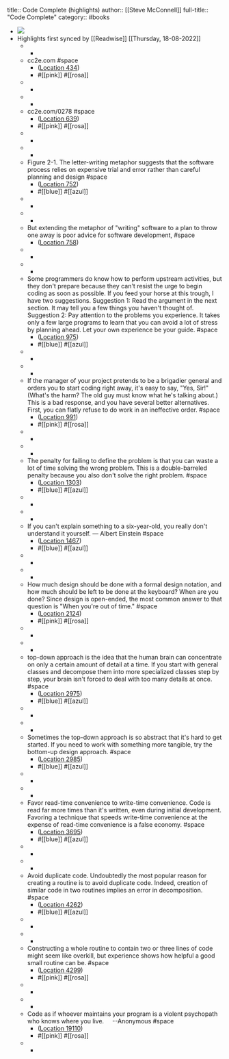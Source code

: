 title:: Code Complete (highlights)
author:: [[Steve McConnell]]
full-title:: "Code Complete"
category:: #books

- ![](https://images-na.ssl-images-amazon.com/images/I/51MEZDyKvZL._SL200_.jpg)
- Highlights first synced by [[Readwise]] [[Thursday, 18-08-2022]]
	- -
	- cc2e.com #space
		- ([Location 434](https://readwise.io/to_kindle?action=open&asin=B00JDMPOSY&location=434))
		- #[[pink]] #[[rosa]]
	- -
	- -
	- cc2e.com/0278 #space
		- ([Location 639](https://readwise.io/to_kindle?action=open&asin=B00JDMPOSY&location=639))
		- #[[pink]] #[[rosa]]
	- -
	- -
	- Figure 2-1. The letter-writing metaphor suggests that the software process relies on expensive trial and error rather than careful planning and design #space
		- ([Location 752](https://readwise.io/to_kindle?action=open&asin=B00JDMPOSY&location=752))
		- #[[blue]] #[[azul]]
	- -
	- -
	- But extending the metaphor of "writing" software to a plan to throw one away is poor advice for software development, #space
		- ([Location 758](https://readwise.io/to_kindle?action=open&asin=B00JDMPOSY&location=758))
	- -
	- -
	- Some programmers do know how to perform upstream activities, but they don't prepare because they can't resist the urge to begin coding as soon as possible. If you feed your horse at this trough, I have two suggestions. Suggestion 1: Read the argument in the next section. It may tell you a few things you haven't thought of. Suggestion 2: Pay attention to the problems you experience. It takes only a few large programs to learn that you can avoid a lot of stress by planning ahead. Let your own experience be your guide. #space
		- ([Location 975](https://readwise.io/to_kindle?action=open&asin=B00JDMPOSY&location=975))
		- #[[blue]] #[[azul]]
	- -
	- -
	- If the manager of your project pretends to be a brigadier general and orders you to start coding right away, it's easy to say, "Yes, Sir!" (What's the harm? The old guy must know what he's talking about.) This is a bad response, and you have several better alternatives. First, you can flatly refuse to do work in an ineffective order. #space
		- ([Location 991](https://readwise.io/to_kindle?action=open&asin=B00JDMPOSY&location=991))
		- #[[pink]] #[[rosa]]
	- -
	- -
	- The penalty for failing to define the problem is that you can waste a lot of time solving the wrong problem. This is a double-barreled penalty because you also don't solve the right problem. #space
		- ([Location 1303](https://readwise.io/to_kindle?action=open&asin=B00JDMPOSY&location=1303))
		- #[[blue]] #[[azul]]
	- -
	- -
	- If you can't explain something to a six-year-old, you really don't understand it yourself. — Albert Einstein #space
		- ([Location 1467](https://readwise.io/to_kindle?action=open&asin=B00JDMPOSY&location=1467))
		- #[[blue]] #[[azul]]
	- -
	- -
	- How much design should be done with a formal design notation, and how much should be left to be done at the keyboard? When are you done? Since design is open-ended, the most common answer to that question is "When you're out of time." #space
		- ([Location 2124](https://readwise.io/to_kindle?action=open&asin=B00JDMPOSY&location=2124))
		- #[[pink]] #[[rosa]]
	- -
	- -
	- top-down approach is the idea that the human brain can concentrate on only a certain amount of detail at a time. If you start with general classes and decompose them into more specialized classes step by step, your brain isn't forced to deal with too many details at once. #space
		- ([Location 2975](https://readwise.io/to_kindle?action=open&asin=B00JDMPOSY&location=2975))
		- #[[blue]] #[[azul]]
	- -
	- -
	- Sometimes the top-down approach is so abstract that it's hard to get started. If you need to work with something more tangible, try the bottom-up design approach. #space
		- ([Location 2985](https://readwise.io/to_kindle?action=open&asin=B00JDMPOSY&location=2985))
		- #[[blue]] #[[azul]]
	- -
	- -
	- Favor read-time convenience to write-time convenience. Code is read far more times than it's written, even during initial development. Favoring a technique that speeds write-time convenience at the expense of read-time convenience is a false economy. #space
		- ([Location 3695](https://readwise.io/to_kindle?action=open&asin=B00JDMPOSY&location=3695))
		- #[[blue]] #[[azul]]
	- -
	- -
	- Avoid duplicate code. Undoubtedly the most popular reason for creating a routine is to avoid duplicate code. Indeed, creation of similar code in two routines implies an error in decomposition. #space
		- ([Location 4262](https://readwise.io/to_kindle?action=open&asin=B00JDMPOSY&location=4262))
		- #[[blue]] #[[azul]]
	- -
	- -
	- Constructing a whole routine to contain two or three lines of code might seem like overkill, but experience shows how helpful a good small routine can be. #space
		- ([Location 4299](https://readwise.io/to_kindle?action=open&asin=B00JDMPOSY&location=4299))
		- #[[pink]] #[[rosa]]
	- -
	- -
	- Code as if whoever maintains your program is a violent psychopath who knows where you live.     --Anonymous #space
		- ([Location 19110](https://readwise.io/to_kindle?action=open&asin=B00JDMPOSY&location=19110))
		- #[[pink]] #[[rosa]]
	- -